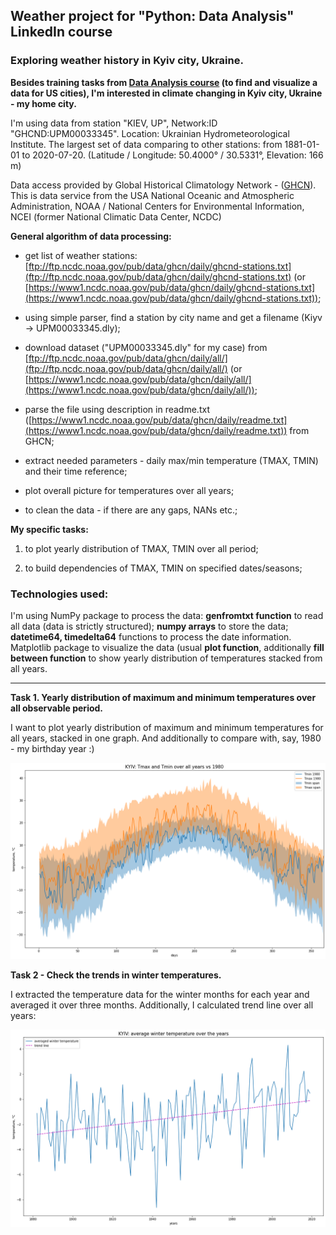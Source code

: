 ## Weather project for "Python: Data Analysis" LinkedIn course

### Exploring weather history in Kyiv city, Ukraine.

__Besides training tasks from [Data Analysis course](https://www.linkedin.com/learning/python-data-analysis-2015) (to find and visualize a data for US cities), I'm interested in climate changing in Kyiv city, Ukraine - my home city.__

I'm using data from station "KIEV, UP", Network:ID "GHCND:UPM00033345". Location: Ukrainian Hydrometeorological Institute. The largest set of data comparing to other stations: from 1881-01-01 to 2020-07-20. (Latitude / Longitude: 50.4000° / 30.5331°, Elevation: 166 m)

Data access provided by Global Historical Climatology Network - ([GHCN](https://www.ncdc.noaa.gov/data-access/land-based-station-data/land-based-datasets/global-historical-climatology-network-ghcn)). This is data service from the USA National Oceanic and Atmospheric Administration, NOAA / National Centers for Environmental Information, NCEI (former National Climatic Data Center, NCDC)

__General algorithm of data processing:__

- get list of weather stations: [ftp://ftp.ncdc.noaa.gov/pub/data/ghcn/daily/ghcnd-stations.txt](ftp://ftp.ncdc.noaa.gov/pub/data/ghcn/daily/ghcnd-stations.txt) (or [https://www1.ncdc.noaa.gov/pub/data/ghcn/daily/ghcnd-stations.txt](https://www1.ncdc.noaa.gov/pub/data/ghcn/daily/ghcnd-stations.txt));

- using simple parser, find a station by city name and get a filename (Kiyv -> UPM00033345.dly);
 
- download dataset ("UPM00033345.dly" for my case) from [ftp://ftp.ncdc.noaa.gov/pub/data/ghcn/daily/all/](ftp://ftp.ncdc.noaa.gov/pub/data/ghcn/daily/all/) (or [https://www1.ncdc.noaa.gov/pub/data/ghcn/daily/all/](https://www1.ncdc.noaa.gov/pub/data/ghcn/daily/all/));

- parse the file using description in readme.txt ([https://www1.ncdc.noaa.gov/pub/data/ghcn/daily/readme.txt](https://www1.ncdc.noaa.gov/pub/data/ghcn/daily/readme.txt)) from GHCN;

- extract needed parameters - daily max/min temperature (TMAX, TMIN) and their time reference;

- plot overall picture for temperatures over all years;

- to clean the data - if there are any gaps, NANs etc.;

__My specific tasks:__

1. to plot yearly distribution of TMAX, TMIN over all period; 

2. to build dependencies of TMAX, TMIN on specified dates/seasons;


### Technologies used:

I'm using NumPy package to process the data: __genfromtxt function__ to read all data (data is strictly structured); __numpy arrays__ to store the data; __datetime64, timedelta64__ functions to process the date information. Matplotlib package to visualize the data (usual __plot function__, additionally __fill between function__ to show yearly distribution of temperatures stacked from all years.        

***

__Task 1. Yearly distribution of maximum and minimum temperatures over all observable period.__

I want to plot yearly distribution of maximum and minimum temperatures for all years, stacked in one graph. And additionally to compare with, say, 1980 -  my birthday year :)


![Output figure](https://github.com/andr-nau/weather_history/blob/master/Fig1.png "KYIV data")


__Task 2 - Check the trends in winter temperatures.__
 
I extracted the temperature data for the winter months for each year and averaged it over three months. Additionally, I calculated trend line over all years:

![Output figure](https://github.com/andr-nau/weather_history/blob/master/Fig2.png "Winter averaged temperatures")
